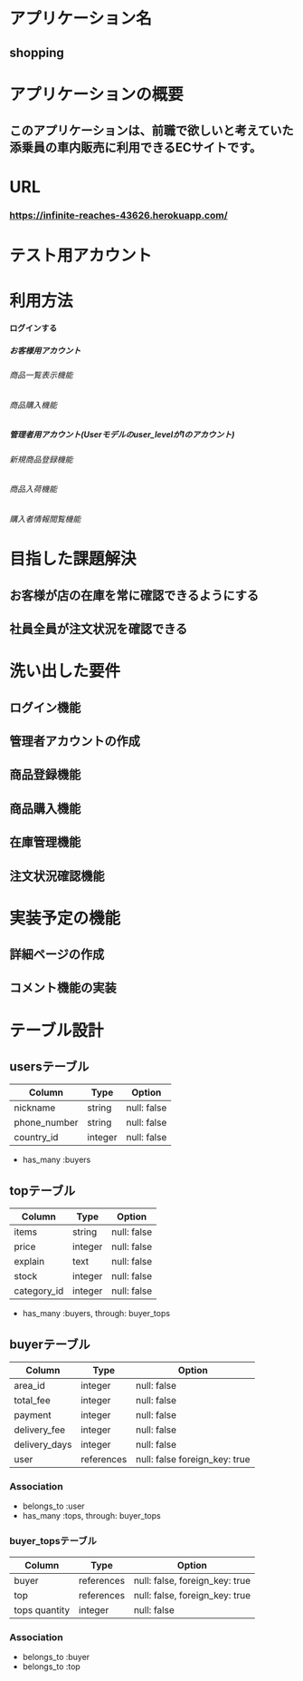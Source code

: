 # アプリケーション名
## shopping

# アプリケーションの概要
## このアプリケーションは、前職で欲しいと考えていた添乗員の車内販売に利用できるECサイトです。

# URL
### https://infinite-reaches-43626.herokuapp.com/
# テスト用アカウント

# 利用方法
#### ログインする
##### お客様用アカウント
###### 商品一覧表示機能
###### 商品購入機能
##### 管理者用アカウント(Userモデルのuser_levelが1のアカウント)
###### 新規商品登録機能
###### 商品入荷機能
###### 購入者情報閲覧機能

# 目指した課題解決
## お客様が店の在庫を常に確認できるようにする
## 社員全員が注文状況を確認できる

# 洗い出した要件
## ログイン機能
## 管理者アカウントの作成
## 商品登録機能
## 商品購入機能
## 在庫管理機能
## 注文状況確認機能

# 実装予定の機能
## 詳細ページの作成
## コメント機能の実装


# テーブル設計

## usersテーブル

| Column       | Type    | Option      |
| ------------ | ------- | ----------- |
| nickname     | string  | null: false |
| phone_number | string  | null: false |
| country_id   | integer | null: false |

- has_many :buyers

## topテーブル
| Column      | Type    | Option      |
| ----------- | ------- | ----------- |
| items       | string  | null: false |
| price       | integer | null: false |
| explain     | text    | null: false |
| stock       | integer | null: false |
| category_id | integer | null: false |

- has_many :buyers, through: buyer_tops

## buyerテーブル
| Column           | Type       | Option                        |
| ---------------- | ---------- | ----------------------------- |
| area_id          | integer    | null: false                   |
| total_fee        | integer    | null: false                   |
| payment          | integer    | null: false                   |
| delivery_fee     | integer    | null: false                   |
| delivery_days    | integer    | null: false                   |
| user             | references | null: false foreign_key: true |

### Association

- belongs_to :user
- has_many :tops, through: buyer_tops

### buyer_topsテーブル
| Column        | Type       | Option                         |
| ------------- | ---------- | ------------------------------ |
| buyer         | references | null: false, foreign_key: true |
| top           | references | null: false, foreign_key: true |
| tops quantity | integer    | null: false                    |

### Association

- belongs_to :buyer
- belongs_to :top
